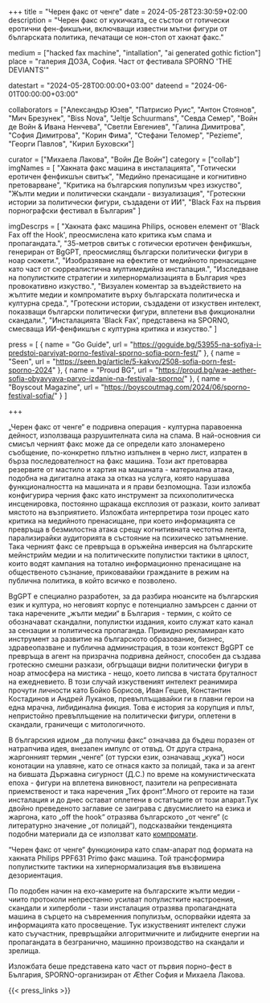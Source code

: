 +++
title = "Черен факс от ченге"
date = 2024-05-28T23:30:59+02:00
description = "Черен факс от кукичката„ се състои от готически еротични фен-фикшъни, включващи известни мътни фигури от българската политика, печатащи се нон-стоп от хакнат факс."

medium = ["hacked fax machine", "intallation", "ai generated gothic fiction"]
place = "галерия ДОЗА, София. Част от фестивала SPORNO 'THE DEVIANTS'"

datestart = "2024-05-28T00:00:00+03:00"
dateend = "2024-06-01T00:00:00+03:00"

collaborators = ["Александър Юзев", "Патрисио Руис", "Антон Стоянов", "Мич Брезунек", "Biss Nova", "Jeltje Schuurmans", "Севда Семер", "Войн де Войн & Ивана Ненчева", "Светли Евгениев", "Галина Димитрова", "София Димитрова", "Корин Фима", "Стефани Теломер", "Pezieme", "Георги Павлов", "Кирил Буховски"]

curator = ["Михаела Лакова", "Войн Де Войн"]
category = ["collab"]
imgNames = [
    "Хакната факс машина в инсталацията",
    "Готически еротичен фенфикшън свитък",
    "Медийно пренасищане и когнитивно претоварване",
    "Критика на българския популизъм чрез изкуство",
    "Жълти медии и политически скандали - визуализация",
    "Гротескни истории за политически фигури, създадени от ИИ",
    "Black Fax на първия порнографски фестивал в България"
]

imgDescrps = [
    "Хакната факс машина Philips, основен елемент от 'Black Fax off the Hook', преосмислена като критика към спама и пропагандата.",
    "35-метров свитък с готически еротичен фенфикшън, генериран от BgGPT, преосмислящ български политически фигури в ноар сюжети.",
    "Изобразяване на ефектите от медийното пренасищане като част от сюрреалистична мултимедийна инсталация.",
    "Изследване на популистките стратегии и хипернормализацията в България чрез провокативно изкуство.",
    "Визуален коментар за въздействието на жълтите медии и компроматите върху българската политическа и културна среда.",
    "Гротескни истории, създадени от изкуствен интелект, показващи български политически фигури, вплетени във фикционални скандали.",
    "Инсталацията 'Black Fax', представена на SPORNO, смесваща ИИ-фенфикшън с културна критика и изкуство."
]

press = [
  { name = "Go Guide", url = "https://goguide.bg/53955-na-sofiya-i-predstoi-parviyat-porno-festival-sporno-sofia-porn-fest/" },
  { name = "Seen", url = "https://seen.bg/article/5-kakvo/2508-sofia-porn-fest-sporno-2024" },
  { name = "Proud BG", url = "https://proud.bg/wae-aether-sofia-obyavyava-parvo-izdanie-na-festivala-sporno/" },
  { name = "Boyscout Magazine", url = "https://boyscoutmag.com/2024/06/sporno-festival-sofia/" }
]

+++

„Черен факс от ченге“ е подривна операция - културна паравоенна дейност, използваща разрушителната сила на спама. В най-основния си смисъл черният факс може да се определи като злонамерено съобщение, по-конкретно плътно изпълнен в черно лист, изпратен в бърза последователност на факс машина. Този акт претоварва резервите от мастило и хартия на машината - материална атака, подобна на дигитална атака за отказ на услуга, която нарушава функционалността на машината и я прави безпомощна. Тази изложба конфигурира черния факс като инструмент за психополитическа инсценировка, постоянно щракаща експлозия от разкази, които заливат мястото на възприятието. Изложбата интерпретира този процес като критика на медийното пренасищане, при което информацията се превръща в безмилостна атака срещу когнитивната честотна лента, парализирайки аудиторията в състояние на психическо затъмнение. Така черният факс се превръща в оръжейна инверсия на българските мейнстрийм медии и на политическите популистки тактики в цялост, които водят кампания на тотално информационно пренасищане на общественото съзнание, приковавайки гражданите в режим на публична политика, в който всичко е позволено.

BgGPT е специално разработен, за да разбира нюансите на българския език и култура, но неговият корпус е потенциално замърсен с данни от така наречените „жълти медии“ в България - термин, с който се обозначават скандални, популистки издания, които служат като канал за сензации и политическа пропаганда. Привидно рекламиран като инструмент за развитие на българското образование, бизнес, здравеопазване и публична администрация, в този контекст BgGPT се превръща в агент на призрачна подривна дейност, способен да създава гротескно смешни разкази, обгръщащи видни политически фигури в ноар атмосфера на мистика - нещо, което липсва в чистата бруталност на ежедневието. В този случай изкуственият интелект реанимира прочути личности като Бойко Борисов, Иван Гешев, Константин Костадинов и Андрей Луканов, превъплъщавайки ги в главни герои на една мрачна, либидинална фикция. Това е история за корупция и плът, непристойно превъплъщение на политически фигури, оплетени в скандали, граничещи с митологичното.

В българския идиом „да получиш факс“ означава да бъдеш поразен от натрапчива идея, внезапен импулс от отвъд. От друга страна, жаргонният термин „ченге“ (от турски език, означаващ „кука“) носи конотации на улавяне, като се отнася както за полицай, така и за агент на бившата Държавна сигурност (Д.С.) по време на комунистическата епоха - фигури на вплетена виновност, пазители на репресивната приемственост и така наречения „Тих фронт“.Много от героите на тази инсталация и до днес остават оплетени в остатъците от този апарат.Тук двойно преведеното заглавие се заиграва с двусмислието на езика и жаргона, като „off the hook“ отразява българското „от ченге“ (с литературно значение „от полицай“), подсказвайки тенденцията подобни материали да се използват като [компромати](https://en.wikipedia.org/wiki/Kompromat).

“Черен факс от ченге“ функционира като спам-апарат под формата на хакната Philips PPF631 Primo факс машина. Той трансформира популистките тактики на хипернормализация във възвишена дезориентация.

По подобен начин на ехо-камерите на българските жълти медии - чиито протоколи непрестанно усилват популистките настроения, скандали и хиперболи - тази инсталация отразява пропагандната машина в сърцето на съвременния популизъм, оспорвайки идеята за информацията като просвещение. 
Тук изкуственият интелект служи като съучастник, превръщайки алгоритмичните и либидните енергии на пропагандата в безгранично, машинно производство на скандали и зрелища.

Изложбата беше представена като част от първия порно-фест в България, SPORNO-организиран от Æther София и Михаела Лакова.

{{< press_links >}}